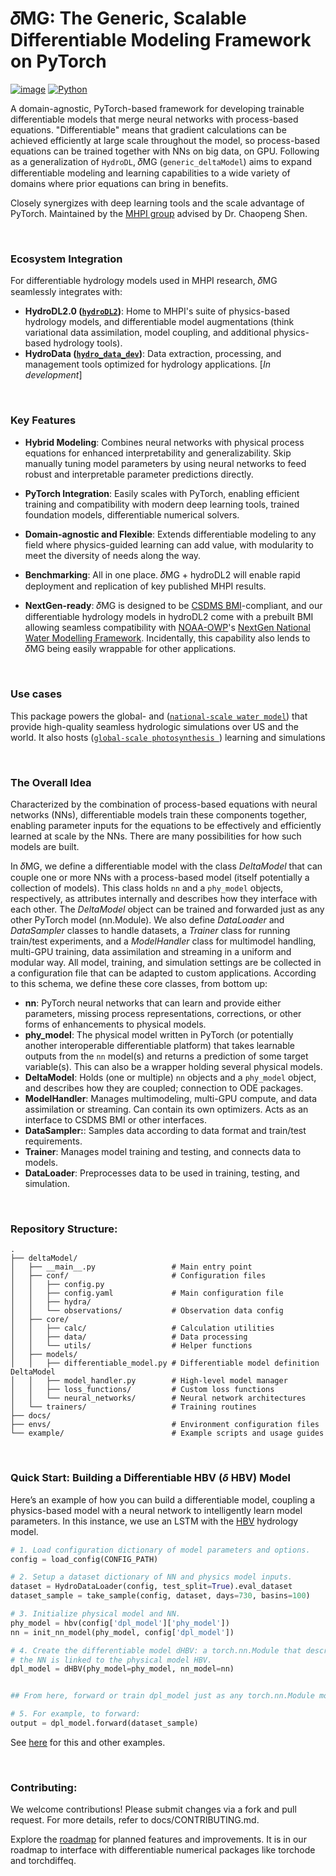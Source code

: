 # 𝛿MG: The Generic, Scalable Differentiable Modeling Framework on PyTorch

[![image](https://img.shields.io/github/license/saltstack/salt)](https://github.com/mhpi/generic_deltaModel/blob/master/LICENSE)
[![Python](https://img.shields.io/badge/python-3.9%20%7C%203.10%20%7C%203.11-blue)]()


A domain-agnostic, PyTorch-based framework for developing trainable differentiable models that merge neural networks
with process-based equations. "Differentiable" means that gradient calculations can be achieved efficiently at large
scale throughout the model, so process-based equations can be trained together with NNs on big data, on GPU. 
Following as a generalization of `HydroDL`, 𝛿MG (`generic_deltaModel`) aims to expand differentiable modeling and
learning capabilities to a wide variety of domains where prior equations can bring in benefits.

Closely synergizes with deep learning tools and the scale advantage of PyTorch. Maintained by the [MHPI group](http://water.engr.psu.edu/shen/) advised by Dr. Chaopeng Shen.

<br>

### Ecosystem Integration
For differentiable hydrology models used in MHPI research, 𝛿MG seamlessly integrates with:

- **HydroDL2.0 ([`hydroDL2`](https://github.com/mhpi/hydroDL2))**: Home to MHPI's suite of physics-based hydrology models, and differentiable model augmentations (think variational data
      assimilation, model coupling, and additional physics-based hydrology tools).
- **HydroData ([`hydro_data_dev`](https://github.com/mhpi/hydro_data_dev))**: Data extraction, processing, and management tools optimized for hydrology applications. [*In development*]

<br>

### Key Features
- **Hybrid Modeling**: Combines neural networks with physical process equations for enhanced interpretability and generalizability. Skip manually tuning model parameters by using neural networks to feed robust and interpretable parameter predictions directly.

- **PyTorch Integration**: Easily scales with PyTorch, enabling efficient training and compatibility with modern deep learning tools, trained foundation models, differentiable numerical solvers.

- **Domain-agnostic and Flexible**: Extends differentiable modeling to any field where physics-guided learning can add value, with modularity to meet the diversity of needs along the way.

- **Benchmarking**: All in one place. 𝛿MG + hydroDL2 will enable rapid deployment and replication of key published MHPI results.

- **NextGen-ready**: 𝛿MG is designed to be [CSDMS BMI](https://csdms.colorado.edu/wiki/BMI)-compliant, and our differentiable hydrology models in hydroDL2 come with a prebuilt BMI allowing seamless compatibility with [NOAA-OWP](https://water.noaa.gov/about/owp)'s [NextGen National Water Modelling Framework](https://github.com/NOAA-OWP/ngen). Incidentally, this capability also lends to 𝛿MG being easily wrappable for other applications.

<br>

### Use cases
This package powers the global- and  ([`national-scale water model`](https://doi.org/10.22541/essoar.172736277.74497104/v1)) that provide high-quality seamless hydrologic simulations over US and the world.
It also hosts ([`global-scale photosynthesis `](https://doi.org/10.22541/au.173101418.87755465/v1)) learning and simulations

<br>


### The Overall Idea
 
Characterized by the combination of process-based equations with neural networks (NNs), differentiable models train these components together, enabling parameter inputs for the equations to be effectively and efficiently learned at scale by the NNs. There are many possibilities for how such models are built.

In 𝛿MG, we define a differentiable model with the class *DeltaModel* that can couple one or more NNs with a process-based model (itself potentially a collection of models). This class holds `nn` and a `phy_model` objects, respectively, as attributes internally and describes how they interface with each other. The *DeltaModel* object can be trained and forwarded just as any other PyTorch model (nn.Module). We also define *DataLoader* and *DataSampler* classes to handle datasets, a *Trainer* class for running train/test experiments, and a *ModelHandler* class for multimodel handling, multi-GPU training, data assimilation and streaming in a uniform and modular way. All model, training, and simulation settings are be collected in a configuration file that can be adapted to custom applications. 
According to this schema, we define these core classes, from bottom up:

- **nn**: PyTorch neural networks that can learn and provide either parameters, missing process representations, corrections, or other forms of enhancements to physical models.
- **phy_model**: The physical model written in PyTorch (or potentially another interoperable differentiable platform) that takes learnable outputs from the `nn` model(s) and returns a prediction of some target variable(s). This can also be a wrapper holding several physical models.
- **DeltaModel**: Holds (one or multiple) `nn` objects and a `phy_model` object, and describes how they are coupled; connection to ODE packages.
- **ModelHandler**: Manages multimodeling, multi-GPU compute, and data assimilation or streaming. Can contain its own optimizers. Acts as an interface to CSDMS BMI or other interfaces.
- **DataSampler:**: Samples data according to data format and train/test requirements.
- **Trainer**: Manages model training and testing, and connects data to models.
- **DataLoader**: Preprocesses data to be used in training, testing, and simulation.

<br>

### Repository Structure:

    .
    ├── deltaModel/
    │   ├── __main__.py                 # Main entry point
    │   ├── conf/                       # Configuration files
    │   │   ├── config.py
    │   │   ├── config.yaml             # Main configuration file
    │   │   ├── hydra/                  
    │   │   └── observations/           # Observation data config
    │   ├── core/                       
    │   │   ├── calc/                   # Calculation utilities
    │   │   ├── data/                   # Data processing
    │   │   └── utils/                  # Helper functions
    │   ├── models/                     
    │   │   ├── differentiable_model.py # Differentiable model definition DeltaModel
    │   │   ├── model_handler.py        # High-level model manager
    │   │   ├── loss_functions/         # Custom loss functions
    │   │   └── neural_networks/        # Neural network architectures
    │   └── trainers/                   # Training routines
    ├── docs/                           
    ├── envs/                           # Environment configuration files
    └── example/                        # Example scripts and usage guides

<br>

### Quick Start: Building a Differentiable HBV ($\delta$ HBV) Model

Here’s an example of how you can build a differentiable model, coupling a physics-based model with a neural network to intelligently learn model parameters. In this instance, we use an
LSTM with the [HBV](https://en.wikipedia.org/wiki/HBV_hydrology_model) hydrology model.
```python
# 1. Load configuration dictionary of model parameters and options.
config = load_config(CONFIG_PATH)

# 2. Setup a dataset dictionary of NN and physics model inputs.
dataset = HydroDataLoader(config, test_split=True).eval_dataset
dataset_sample = take_sample(config, dataset, days=730, basins=100)

# 3. Initialize physical model and NN.
phy_model = hbv(config['dpl_model']['phy_model'])
nn = init_nn_model(phy_model, config['dpl_model'])

# 4. Create the differentiable model dHBV: a torch.nn.Module that describes how 
# the NN is linked to the physical model HBV.
dpl_model = dHBV(phy_model=phy_model, nn_model=nn)


## From here, forward or train dpl_model just as any torch.nn.Module model.

# 5. For example, to forward:
output = dpl_model.forward(dataset_sample)
```

See [here](https://github.com/mhpi/generic_deltaModel/blob/master/example/differentiable_hydrology/dhbv_tutorial.ipynb) for this and other examples.

<br>

### Contributing:
We welcome contributions! Please submit changes via a fork and pull request. For more details, refer to docs/CONTRIBUTING.md.

Explore the [roadmap](https://github.com/orgs/mhpi/projects/4) for planned features and improvements. It is in our roadmap to interface with differentiable numerical packages like torchode and torchdiffeq.
